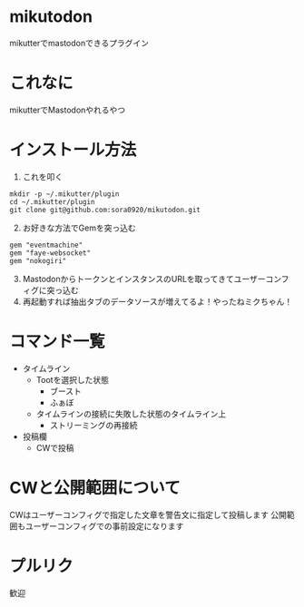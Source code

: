 # mikutodon
mikutterでmastodonできるプラグイン
# これなに
mikutterでMastodonやれるやつ
# インストール方法
1. これを叩く
```
mkdir -p ~/.mikutter/plugin
cd ~/.mikutter/plugin
git clone git@github.com:sora0920/mikutodon.git
```
2. お好きな方法でGemを突っ込む
```
gem "eventmachine"
gem "faye-websocket"
gem "nokogiri"
```
3. MastodonからトークンとインスタンスのURLを取ってきてユーザーコンフィグに突っ込む
4. 再起動すれば抽出タブのデータソースが増えてるよ！やったねミクちゃん！
# コマンド一覧
- タイムライン
   - Tootを選択した状態
      - ブースト
      - ふぁぼ
   - タイムラインの接続に失敗した状態のタイムライン上
      - ストリーミングの再接続
- 投稿欄
   - CWで投稿
# CWと公開範囲について
CWはユーザーコンフィグで指定した文章を警告文に指定して投稿します
公開範囲もユーザーコンフィグでの事前設定になります
# プルリク
歓迎

